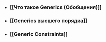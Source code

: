 - ### [[Что такое Generics (Обобщения)]]
- ### [[Generics высшего порядка]]
- ### [[Generic Constraints]]